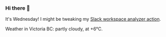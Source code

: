 ### Hi there :wave:

It's Wednesday! I might be tweaking my [Slack workspace analyzer action](https://github.com/bewuethr/slack-analyzer).

Weather in Victoria BC: partly cloudy, at +6°C.
